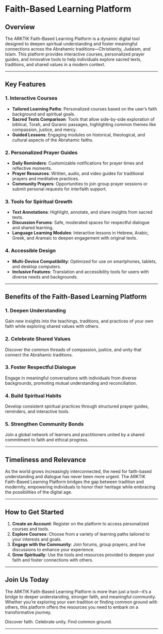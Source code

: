 # **Faith-Based Learning Platform**

## **Overview**

The ARKTIK Faith-Based Learning Platform is a dynamic digital tool designed to deepen spiritual understanding and foster meaningful connections across the Abrahamic traditions—Christianity, Judaism, and Islam. This platform provides interactive courses, personalized prayer guides, and innovative tools to help individuals explore sacred texts, traditions, and shared values in a modern context.

---

## **Key Features**

### **1. Interactive Courses**
- **Tailored Learning Paths**: Personalized courses based on the user’s faith background and spiritual goals.
- **Sacred Texts Comparison**: Tools that allow side-by-side exploration of biblical, Torah, and Quranic passages, highlighting common themes like compassion, justice, and mercy.
- **Guided Lessons**: Engaging modules on historical, theological, and cultural aspects of the Abrahamic faiths.

### **2. Personalized Prayer Guides**
- **Daily Reminders**: Customizable notifications for prayer times and reflective moments.
- **Prayer Resources**: Written, audio, and video guides for traditional prayers and meditative practices.
- **Community Prayers**: Opportunities to join group prayer sessions or submit personal requests for interfaith support.

### **3. Tools for Spiritual Growth**
- **Text Annotations**: Highlight, annotate, and share insights from sacred texts.
- **Discussion Forums**: Safe, moderated spaces for respectful dialogue and shared learning.
- **Language Learning Modules**: Interactive lessons in Hebrew, Arabic, Greek, and Aramaic to deepen engagement with original texts.

### **4. Accessible Design**
- **Multi-Device Compatibility**: Optimized for use on smartphones, tablets, and desktop computers.
- **Inclusive Features**: Translation and accessibility tools for users with diverse needs and backgrounds.

---

## **Benefits of the Faith-Based Learning Platform**

### **1. Deepen Understanding**
Gain new insights into the teachings, traditions, and practices of your own faith while exploring shared values with others.

### **2. Celebrate Shared Values**
Discover the common threads of compassion, justice, and unity that connect the Abrahamic traditions.

### **3. Foster Respectful Dialogue**
Engage in meaningful conversations with individuals from diverse backgrounds, promoting mutual understanding and reconciliation.

### **4. Build Spiritual Habits**
Develop consistent spiritual practices through structured prayer guides, reminders, and interactive tools.

### **5. Strengthen Community Bonds**
Join a global network of learners and practitioners united by a shared commitment to faith and ethical progress.

---

## **Timeliness and Relevance**

As the world grows increasingly interconnected, the need for faith-based understanding and dialogue has never been more urgent. The ARKTIK Faith-Based Learning Platform bridges the gap between tradition and modernity, empowering individuals to honor their heritage while embracing the possibilities of the digital age.

---

## **How to Get Started**

1. **Create an Account**: Register on the platform to access personalized courses and tools.
2. **Explore Courses**: Choose from a variety of learning paths tailored to your interests and goals.
3. **Engage with the Community**: Join forums, group prayers, and live discussions to enhance your experience.
4. **Grow Spiritually**: Use the tools and resources provided to deepen your faith and foster connections with others.

---

## **Join Us Today**

The ARKTIK Faith-Based Learning Platform is more than just a tool—it’s a bridge to deeper understanding, stronger faith, and meaningful community. Whether you’re exploring your own tradition or finding common ground with others, this platform offers the resources you need to embark on a transformative journey.

Discover faith. Celebrate unity. Find common ground.

---
